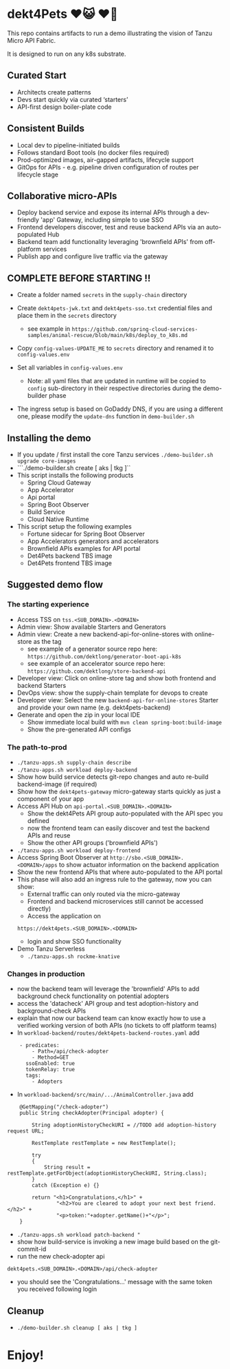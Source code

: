 
# dekt4Pets ♥️😺 ♥️🐶

This repo contains artifacts to run a demo illustrating the vision of Tanzu Micro API Fabric.

It is designed to run on any k8s substrate.

## Curated Start                                                   
- Architects create patterns                                      
- Devs start quickly via curated ‘starters’                           
- API-first design boiler-plate code                                  

## Consistent Builds                                                    
- Local dev to pipeline-initiated builds                          
- Follows standard Boot tools (no docker files required)               
- Prod-optimized images, air-gapped artifacts, lifecycle support  
- GitOps for APIs - e.g. pipeline driven configuration of routes per lifecycle stage       

## Collaborative micro-APIs 
- Deploy backend service and expose its internal APIs through a dev-friendly 'app' Gateway, including simple to use SSO
- Frontend developers discover, test and reuse backend APIs via an auto-populated Hub
- Backend team add functionality leveraging 'brownfield APIs' from off-platform services 
- Publish app and configure live traffic via the gateway

## COMPLETE BEFORE STARTING !!

- Create a folder named ```secrets``` in the ```supply-chain``` directory

- Create ```dekt4pets-jwk.txt``` and ```dekt4pets-sso.txt``` credential files and place them in the ```secrets``` directory
  - see example in ```https://github.com/spring-cloud-services-samples/animal-rescue/blob/main/k8s/deploy_to_k8s.md```

- Copy ```config-values-UPDATE_ME``` to ```secrets``` directory and renamed it to ```config-values.env```

- Set all variables in ```config-values.env```
  - Note: all yaml files that are updated in runtime will be copied to ```config``` sub-directory in their respective directories during the demo-builder phase

- The ingress setup is based on GoDaddy DNS, if you are using a different one, please modify the ```update-dns``` function in ```demo-builder.sh``` 

## Installing the demo

- If you update / first install the core Tanzu services ```./demo-builder.sh upgrade core-images```
- ```./demo-builder.sh create [ aks | tkg ]``
- This script installs the following products
  - Spring Cloud Gateway
  - App Accelerator
  - Api portal
  - Spring Boot Observer
  - Build Service
  - Cloud Native Runtime
- This script setup the following examples
  - Fortune sidecar for Spring Boot Observer
  - App Accelerators generators and accelerators
  - Brownfield APIs examples for API portal
  - Det4Pets backend TBS image
  - Det4Pets frontend TBS image

## Suggested demo flow

### The starting experience
- Access TSS on ```tss.<SUB_DOMAIN>.<DOMAIN>```
- Admin view: Show available Starters and Generators
- Admin view: Create a new backend-api-for-online-stores with online-store as the tag
  - see example of a generator source repo here: ```https://github.com/dektlong/generator-boot-api-k8s```
  - see example of an accelerator source repo here: ```https://github.com/dektlong/store-backend-api```
- Developer view: Click on online-store tag and show both frontend and backend Starters
- DevOps view: show the supply-chain template for devops to create
- Developer view: Select the new ```backend-api-for-online-stores``` Starter and provide your own name (e.g. dekt4pets-backend)
- Generate and open the zip in your local IDE
  - Show immediate local build with ```mvn clean spring-boot:build-image```
  - Show the pre-generated API configs

### The path-to-prod
- ```./tanzu-apps.sh supply-chain describe``` 
- ```./tanzu-apps.sh workload deploy-backend```
- Show how build service detects git-repo changes and auto re-build backend-image (if required)
- Show how the ```dekt4pets-gateway``` micro-gateway starts quickly as just a component of your app
- Access API Hub on ```api-portal.<SUB_DOMAIN>.<DOMAIN>```
  - Show the dekt4Pets API group auto-populated with the API spec you defined
  - now the frontend team can easily discover and test the backend APIs and reuse
  - Show the other API groups ('brownfield APIs')
- ```./tanzu-apps.sh workload deploy-frontend```
- Access Spring Boot Observer at ```http://sbo.<SUB_DOMAIN>.<DOMAIN>/apps``` to show actuator information on the backend application 
- Show the new frontend APIs that where auto-populated to the API portal
- This phase will also add an ingress rule to the gateway, now you can show:
  - External traffic can only routed via the micro-gateway
  - Frontend and backend microservices still cannot be accessed directly) 
  - Access the application on 
  ```
  https://dekt4pets.<SUB_DOMAIN>.<DOMAIN>
  ```
  - login and show SSO functionality 
- Demo Tanzu Serverless
  - ```./tanzu-apps.sh rockme-knative```

### Changes in production
- now the backend team will leverage the 'brownfield' APIs to add background check functionality on potential adopters
- access the 'datacheck' API group and test adoption-history and background-check APIs
- explain that now our backend team can know exactly how to use a verified working version of both APIs (no tickets to off platform teams)
- In ```workload-backend/routes/dekt4pets-backend-routes.yaml``` add
```
    - predicates:
        - Path=/api/check-adopter
        - Method=GET
      ssoEnabled: true
      tokenRelay: true
      tags:
        - Adopters      
```
- In ```workload-backend/src/main/.../AnimalController.java``` add
```
	@GetMapping("/check-adopter")
	public String checkAdopter(Principal adopter) {
    
		String adoptionHistoryCheckURI = //TODO add adoption-history request URL;

   		RestTemplate restTemplate = new RestTemplate();
		
		try
		{
   			String result = restTemplate.getForObject(adoptionHistoryCheckURI, String.class);
		}
		catch (Exception e) {}

  		return "<h1>Congratulations,</h1>" + 
				"<h2>You are cleared to adopt your next best friend.</h2>" +
				"<p>token:"+adopter.getName()+"</p>";
	}

```
- ```./tanzu-apps.sh workload patch-backend "```
- show how build-service is invoking a new image build based on the git-commit-id
- run the new check-adopter api 
```
dekt4pets.<SUB_DOMAIN>.<DOMAIN>/api/check-adopter
```
- you should see the 'Congratulations...' message with the same token you received following login

## Cleanup

- ```./demo-builder.sh cleanup [ aks | tkg ]```

# Enjoy!
